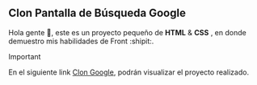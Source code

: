 ## Clon Pantalla de Búsqueda Google

Hola gente :wave:, este es un proyecto pequeño de __HTML__ & __CSS__ , en donde demuestro mis habilidades de Front :shipit:.

> [!IMPORTANT]
> En el siguiente link [Clon Google]([https://pages.github.com/](https://mr-machine98.github.io/curso-practico-html-css/)https://mr-machine98.github.io/curso-practico-html-css/), podrán visualizar el proyecto realizado.
